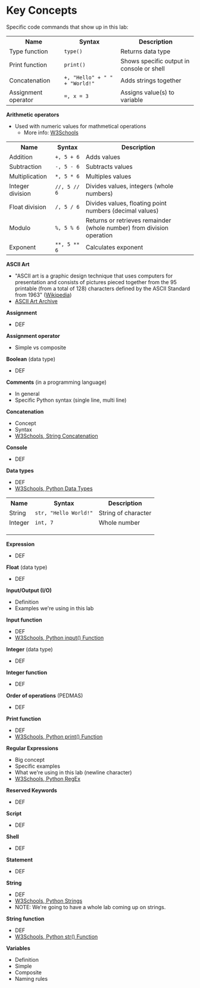 # Key Concepts

Specific code commands that show up in this lab:

<table><tr><th>Name</th><th>Syntax</th><th>Description</th></tr>
  <tr><td>Type function</td><td><code>type()</code></td><td>Returns data type</td></tr>
  <tr><td>Print function</td><td><code>print()</code></td><td>Shows specific output in console or shell</td></tr>
  <tr><td>Concatenation</td><td><code>+, "Hello" + " " + "World!"</code></td><td>Adds strings together</td></tr>
  <tr><td>Assignment operator</td><td><code>=, x = 3</code></td><td>Assigns value(s) to variable</td></tr>
  </table>

**Arithmetic operators**
- Used with numeric values for mathmetical operations
  * More info: [W3Schools](https://www.w3schools.com/python/gloss_python_arithmetic_operators.asp)

<table><tr><th>Name</th><th>Syntax</th><th>Description</th></tr>
  <tr><td>Addition</td><td><code>+, 5 + 6</code></td><td>Adds values</td></tr>
  <tr><td>Subtraction</td><td><code>-, 5 - 6</code></td><td>Subtracts values</td></tr>
  <tr><td>Multiplication</td><td><code>*, 5 * 6</code></td><td>Multiples values</td></tr>
  <tr><td>Integer division</td><td><code>//, 5 // 6</code></td><td>Divides values, integers (whole numbers)</td></tr> 
  <tr><td>Float division</td><td><code>/, 5 / 6</code></td><td>Divides values, floating point numbers (decimal values)</td></tr>
  <tr><td>Modulo</td><td><code>%, 5 % 6</code></td><td>Returns or retrieves remainder (whole number) from division operation</td></tr>  
  <tr><td>Exponent</td><td><code>**, 5 ** 6</code></td><td>Calculates exponent</td></tr>
  </table>

**ASCII Art**
- "ASCII art is a graphic design technique that uses computers for presentation and consists of pictures pieced together from the 95 printable (from a total of 128) characters defined by the ASCII Standard from 1963" ([Wikipedia](https://en.wikipedia.org/wiki/ASCII_art))
- [ASCII Art Archive](https://www.asciiart.eu/)

**Assignment**
- DEF

**Assignment operator**
- Simple vs composite

**Boolean** (data type)
- DEF

**Comments** (in a programming language)
- In general
- Specific Python syntax (single line, multi line)

**Concatenation**
- Concept
- Syntax
- [W3Schools, String Concatenation](https://www.w3schools.com/python/gloss_python_string_concatenation.asp)

**Console**
- DEF

**Data types**
- DEF
- [W3Schools, Python Data Types](https://www.w3schools.com/python/python_datatypes.asp)

<table><tr><th>Name</th><th>Syntax</th><th>Description</th></tr>
  <tr><td>String</td><td><code>str, "Hello World!"</code></td><td>String of character</td></tr>
  <tr><td>Integer</td><td><code>int, 7</code></td><td>Whole number</td></tr>
  <tr><td></td><td><code></code></td><td></td></tr>
  <tr><td></td><td><code></code></td><td></td></tr>
  <tr><td></td><td><code></code></td><td></td></tr> 
  </table>
  
**Expression**
- DEF

**Float** (data type)
- DEF

**Input/Output (I/O)**
- Definition
- Examples we're using in this lab

**Input function**
- DEF
- [W3Schools, Python input() Function](https://www.w3schools.com/python/ref_func_input.asp)

**Integer** (data type)
- DEF

**Integer function**
- DEF

**Order of operations** (PEDMAS)
- DEF

**Print function**
- DEF
- [W3Schools, Python print() Function](https://www.w3schools.com/python/ref_func_print.asp)

**Regular Expressions**
- Big concept
- Specific examples
- What we're using in this lab (newline character)
- [W3Schools, Python RegEx](https://www.w3schools.com/python/python_regex.asp)

**Reserved Keywords**
- DEF

**Script**
- DEF

**Shell**
- DEF

**Statement**
- DEF

**String**
- DEF
- [W3Schools, Python Strings](https://www.w3schools.com/python/python_strings.asp)
- NOTE: We're going to have a whole lab coming up on strings.

**String function**
- DEF
- [W3Schools, Python str() Function](https://www.w3schools.com/python/ref_func_str.asp)

**Variables**
- Definition
- Simple
- Composite
- Naming rules
